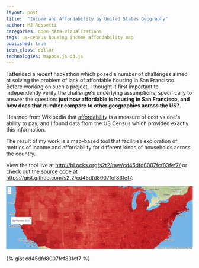 ```yaml
---
layout: post
title:  "Income and Affordability by United States Geography"
author: MJ Rossetti
categories: open-data-vizualizations
tags: us-census housing income affordability map
published: true
icon_class: dollar
technologies: mapbox.js d3.js
---
```


I attended a recent hackathon which posed a number of challenges aimed at solving the problem of lack of affordable housing in San Francisco. Before working on such a project, I thought it first important to independently verify the challenge's underlying assumptions, specifically to answer the question: **just how affordable is housing in San Francisco, and how does that number compare to other geographies across the US?**.

I learned from Wikipedia that [affordability](http://en.wiktionary.org/wiki/affordability) is a measure of cost vs one's ability to pay, and I found data from the US Census which provided exactly this information. 

The result of my work is a map-based tool that facilities exploration of metrics of income and affordability for different kinds of households across the country.

View the tool live at http://bl.ocks.org/s2t2/raw/cd45dfd8007fcf83fef7/ or check out the source code at https://gist.github.com/s2t2/cd45dfd8007fcf83fef7.

![A choropleth map of the United States.](/assets/images/income-and-affordability-map.png "Income and Affordability Map")

{% gist cd45dfd8007fcf83fef7 %}
